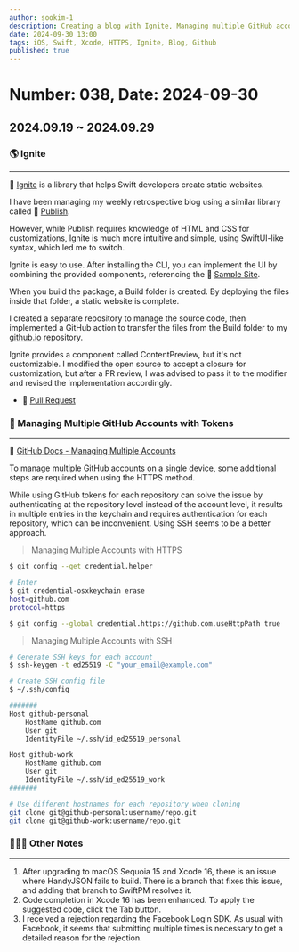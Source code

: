 ```yaml
---
author: sookim-1
description: Creating a blog with Ignite, Managing multiple GitHub accounts on one device, Xcode 16 upgrade, Tips related to Facebook SDK
date: 2024-09-30 13:00
tags: iOS, Swift, Xcode, HTTPS, Ignite, Blog, Github
published: true
---
```

# Number: 038, Date: 2024-09-30
## 2024.09.19 ~ 2024.09.29
### 🌎 Ignite

---

🔗 [Ignite](https://github.com/twostraws/Ignite) is a library that helps Swift developers create static websites.

I have been managing my weekly retrospective blog using a similar library called 🔗 [Publish](https://github.com/JohnSundell/Publish).

However, while Publish requires knowledge of HTML and CSS for customizations, Ignite is much more intuitive and simple, using SwiftUI-like syntax, which led me to switch.

Ignite is easy to use. After installing the CLI, you can implement the UI by combining the provided components, referencing the 🔗 [Sample Site](https://ignitesamples.hackingwithswift.com/).

When you build the package, a Build folder is created. By deploying the files inside that folder, a static website is complete.

I created a separate repository to manage the source code, then implemented a GitHub action to transfer the files from the Build folder to my [github.io](http://github.io) repository.

Ignite provides a component called ContentPreview, but it's not customizable. I modified the open source to accept a closure for customization, but after a PR review, I was advised to pass it to the modifier and revised the implementation accordingly.

- 🔗 [Pull Request](https://github.com/twostraws/Ignite/pull/129)

### 🔐 Managing Multiple GitHub Accounts with Tokens

---

🔗 [GitHub Docs - Managing Multiple Accounts](https://docs.github.com/en/account-and-profile/setting-up-and-managing-your-personal-account-on-github/managing-your-personal-account/managing-multiple-accounts)

To manage multiple GitHub accounts on a single device, some additional steps are required when using the HTTPS method.

While using GitHub tokens for each repository can solve the issue by authenticating at the repository level instead of the account level, it results in multiple entries in the keychain and requires authentication for each repository, which can be inconvenient. Using SSH seems to be a better approach.

> Managing Multiple Accounts with HTTPS
> 
```bash
$ git config --get credential.helper

# Enter
$ git credential-osxkeychain erase
host=github.com
protocol=https

$ git config --global credential.https://github.com.useHttpPath true
```

> Managing Multiple Accounts with SSH
>
```bash
# Generate SSH keys for each account
$ ssh-keygen -t ed25519 -C "your_email@example.com"

# Create SSH config file
$ ~/.ssh/config

#######
Host github-personal
    HostName github.com
    User git
    IdentityFile ~/.ssh/id_ed25519_personal

Host github-work
    HostName github.com
    User git
    IdentityFile ~/.ssh/id_ed25519_work
#######

# Use different hostnames for each repository when cloning
git clone git@github-personal:username/repo.git
git clone git@github-work:username/repo.git
```

### 🙋🏻‍♂️ Other Notes

---

1. After upgrading to macOS Sequoia 15 and Xcode 16, there is an issue where HandyJSON fails to build. There is a branch that fixes this issue, and adding that branch to SwiftPM resolves it.
2. Code completion in Xcode 16 has been enhanced. To apply the suggested code, click the Tab button.
3. I received a rejection regarding the Facebook Login SDK. As usual with Facebook, it seems that submitting multiple times is necessary to get a detailed reason for the rejection.
